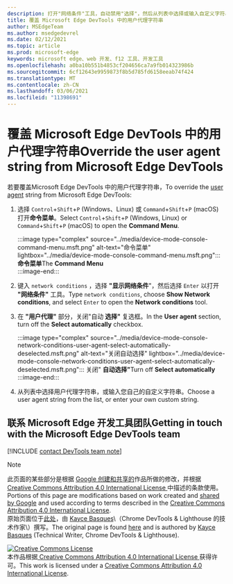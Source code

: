 ```yaml
---
description: 打开"网络条件"工具，自动禁用"选择"，然后从列表中选择或输入自定义字符串。
title: 覆盖 Microsoft Edge DevTools 中的用户代理字符串
author: MSEdgeTeam
ms.author: msedgedevrel
ms.date: 02/12/2021
ms.topic: article
ms.prod: microsoft-edge
keywords: microsoft edge、web 开发、f12 工具、开发工具
ms.openlocfilehash: a0ba10b551b4853cf204656ca7a9fb014323986b
ms.sourcegitcommit: 6cf12643e9959873f8b5d785fd6158eeab74f424
ms.translationtype: MT
ms.contentlocale: zh-CN
ms.lasthandoff: 03/06/2021
ms.locfileid: "11398691"
---
```

<!-- Copyright Kayce Basques 

   Licensed under the Apache License, Version 2.0 (the "License");
   you may not use this file except in compliance with the License.
   You may obtain a copy of the License at

       https://www.apache.org/licenses/LICENSE-2.0

   Unless required by applicable law or agreed to in writing, software
   distributed under the License is distributed on an "AS IS" BASIS,
   WITHOUT WARRANTIES OR CONDITIONS OF ANY KIND, either express or implied.
   See the License for the specific language governing permissions and
   limitations under the License.  -->

# <a name="override-the-user-agent-string-from-microsoft-edge-devtools"></a><span data-ttu-id="5c07a-104">覆盖 Microsoft Edge DevTools 中的用户代理字符串</span><span class="sxs-lookup"><span data-stu-id="5c07a-104">Override the user agent string from Microsoft Edge DevTools</span></span>  

<span data-ttu-id="5c07a-105">若要覆盖[][MDNUserAgent]Microsoft Edge DevTools 中的用户代理字符串，</span><span class="sxs-lookup"><span data-stu-id="5c07a-105">To override the [user agent][MDNUserAgent] string from Microsoft Edge DevTools:</span></span>  

1.  <span data-ttu-id="5c07a-106">选择 `Control`+`Shift`+`P` \(Windows、Linux\) 或 `Command`+`Shift`+`P` \(macOS\) 打开**命令菜单**。</span><span class="sxs-lookup"><span data-stu-id="5c07a-106">Select `Control`+`Shift`+`P` \(Windows, Linux\) or `Command`+`Shift`+`P` \(macOS\) to open the **Command Menu**.</span></span>  
    
    :::image type="complex" source="../media/device-mode-console-command-menu.msft.png" alt-text="命令菜单" lightbox="../media/device-mode-console-command-menu.msft.png":::
       <span data-ttu-id="5c07a-108">**命令菜单**</span><span class="sxs-lookup"><span data-stu-id="5c07a-108">The **Command Menu**</span></span>  
    :::image-end:::  
    
1.  <span data-ttu-id="5c07a-109">键入 `network conditions` ，选择 **"显示网络条件**"，然后选择 `Enter` 以打开 **"网络条件"** 工具。</span><span class="sxs-lookup"><span data-stu-id="5c07a-109">Type `network conditions`, choose **Show Network conditions**, and select `Enter` to open the **Network conditions** tool.</span></span>  
1.  <span data-ttu-id="5c07a-110">在 **"用户代理"** 部分，关闭"自动 **选择"** 复选框。</span><span class="sxs-lookup"><span data-stu-id="5c07a-110">In the **User agent** section, turn off the **Select automatically** checkbox.</span></span>  
    
    :::image type="complex" source="../media/device-mode-console-network-conditions-user-agent-select-automatically-deselected.msft.png" alt-text="关闭自动选择" lightbox="../media/device-mode-console-network-conditions-user-agent-select-automatically-deselected.msft.png":::
       <span data-ttu-id="5c07a-112">关闭" **自动选择"**</span><span class="sxs-lookup"><span data-stu-id="5c07a-112">Turn off **Select automatically**</span></span>  
    :::image-end:::  
    
1.  <span data-ttu-id="5c07a-113">从列表中选择用户代理字符串，或输入您自己的自定义字符串。</span><span class="sxs-lookup"><span data-stu-id="5c07a-113">Choose a user agent string from the list, or enter your own custom string.</span></span>  
    
## <a name="getting-in-touch-with-the-microsoft-edge-devtools-team"></a><span data-ttu-id="5c07a-114">联系 Microsoft Edge 开发工具团队</span><span class="sxs-lookup"><span data-stu-id="5c07a-114">Getting in touch with the Microsoft Edge DevTools team</span></span>  

[!INCLUDE [contact DevTools team note](../includes/contact-devtools-team-note.md)]  

<!-- links -->  

[MDNUserAgent]: https://developer.mozilla.org/docs/Glossary/User_agent "用户代理|MDN"  

> [!NOTE]
> <span data-ttu-id="5c07a-116">此页面的某些部分是根据 [Google 创建和共享的][GoogleSitePolicies]作品所做的修改，并根据[ Creative Commons Attribution 4.0 International License ][CCA4IL]中描述的条款使用。</span><span class="sxs-lookup"><span data-stu-id="5c07a-116">Portions of this page are modifications based on work created and [shared by Google][GoogleSitePolicies] and used according to terms described in the [Creative Commons Attribution 4.0 International License][CCA4IL].</span></span>  
> <span data-ttu-id="5c07a-117">原始页面位于[此处](https://developers.google.com/web/tools/chrome-devtools/device-mode/override-user-agent)，由 [Kayce Basques][KayceBasques]\（Chrome DevTools \& Lighthouse 的技术作家\）撰写。</span><span class="sxs-lookup"><span data-stu-id="5c07a-117">The original page is found [here](https://developers.google.com/web/tools/chrome-devtools/device-mode/override-user-agent) and is authored by [Kayce Basques][KayceBasques] \(Technical Writer, Chrome DevTools \& Lighthouse\).</span></span>  

[![Creative Commons License][CCby4Image]][CCA4IL]  
<span data-ttu-id="5c07a-119">本作品根据[ Creative Commons Attribution 4.0 International License ][CCA4IL]获得许可。</span><span class="sxs-lookup"><span data-stu-id="5c07a-119">This work is licensed under a [Creative Commons Attribution 4.0 International License][CCA4IL].</span></span>  

[CCA4IL]: https://creativecommons.org/licenses/by/4.0  
[CCby4Image]: https://i.creativecommons.org/l/by/4.0/88x31.png  
[GoogleSitePolicies]: https://developers.google.com/terms/site-policies  
[KayceBasques]: https://developers.google.com/web/resources/contributors/kaycebasques  
